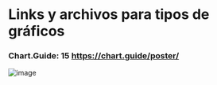 # Links y archivos para tipos de gráficos 







 


 
 



 



### Chart.Guide: 15 https://chart.guide/poster/
 ![image](https://github.com/EvelynOr/Publicaciones/assets/82233779/4974b428-00c5-430e-92e8-c3d77dd267fa)

